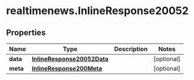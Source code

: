 # realtimenews.InlineResponse20052

## Properties

Name | Type | Description | Notes
------------ | ------------- | ------------- | -------------
**data** | [**InlineResponse20052Data**](InlineResponse20052Data.md) |  | [optional] 
**meta** | [**InlineResponse200Meta**](InlineResponse200Meta.md) |  | [optional] 


